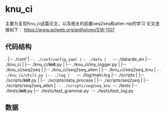 # knu_ci
主要为复现Knu_ci这篇论文，以及相关的前置seq2seq和allen nlp的学习
论文连接如下：
https://www.aclweb.org/anthology/S18-1107

## 代码结构
.
|-- ./conf
|   `-- ./conf/config.yaml
|-- ./data
|   `-- ./data/de_en
|-- ./knu_ci
|   |-- ./knu_ci/__init__.py
|   |-- ./knu_ci/my_logger.py
|   |-- ./knu_ci/seq2seq
|   |-- ./knu_ci/seq2seq_allen
|   |-- ./knu_ci/seq2seq_knu
|   `-- ./knu_ci/utils.py
|-- ./log
|   `-- ./log/main.log
|-- ./scripts
|   |-- ./scripts/__init__.py
|   |-- ./scripts/data_process
|   |-- ./scripts/seq2seq
|   |-- ./scripts/seq2seq_allen
|   `-- ./scripts/seq2seq_knu
`-- ./tests
    |-- ./tests/__init__.py
    |-- ./tests/test_grammar.py
    `-- ./tests/test_log.py


## 数据
